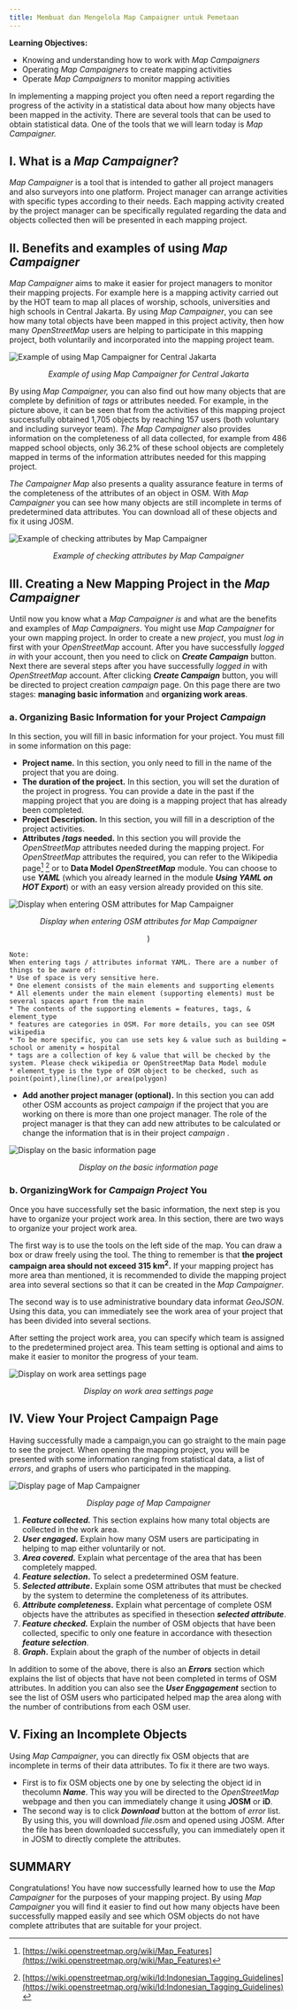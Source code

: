 ```yaml
---
title: Membuat dan Mengelola Map Campaigner untuk Pemetaan
---
```


**Learning Objectives:**



*   Knowing and understanding how to work with _Map Campaigners_
*   Operating _Map Campaigners_ to create mapping activities
*   Operate _Map Campaigners_ to monitor mapping activities

In implementing a mapping project you often need a report regarding the progress of the activity in a statistical data about how many objects have been mapped in the activity. There are several tools that can be used to obtain statistical data. One of the tools that we will learn today is _Map Campaigner._


## I. What is a _Map Campaigner_?

_Map Campaigner_ is a tool that is intended to gather all project managers and also surveyors into one platform. Project manager can arrange activities with specific types according to their needs. Each mapping activity created by the project manager can be specifically regulated regarding the data and objects collected then will be presented in each mapping project.


## II. Benefits and examples of using _Map Campaigner_

_Map Campaigner_ aims to make it easier for project managers to monitor their mapping projects. For example here is a mapping activity carried out by the HOT team to map all places of worship, schools, universities and high schools in Central Jakarta. By using _Map Campaigner_, you can see how many total objects have been mapped in this project activity, then how many _OpenStreetMap_ users are helping to participate in this mapping project, both voluntarily and incorporated into the mapping project team.

![Example of using Map Campaigner for Central Jakarta](/en/images/07-Map-Campaigner/01-Membuat-dan-Mengelola-Map-Campaigner-untuk-Pemetaan/0101_contoh_penggunaan_map_campaigner_untuk__jakarta_pusat.png)
<p align="center"><i>Example of using Map Campaigner for Central Jakarta</i><p align="center">

By using _Map Campaigner,_ you can also find out how many objects that are complete by definition of _tags_ or attributes needed. For example, in the picture above, it can be seen that from the activities of this mapping project successfully obtained 1,705 objects by reaching 157 users (both voluntary and including surveyor team). _The Map Campaigner_ also provides information on the completeness of all data collected, for example from 486 mapped school objects, only 36.2% of these school objects are completely mapped in terms of the information attributes needed for this mapping project. 

_The Campaigner Map_ also presents a quality assurance feature in terms of the completeness of the attributes of an object in OSM. With _Map Campaigner_ you can see how many objects are still incomplete in terms of predetermined data attributes. You can download all of these objects and fix it using JOSM.


![Example of checking attributes by Map Campaigner](/en/images/07-Map-Campaigner/01-Membuat-dan-Mengelola-Map-Campaigner-untuk-Pemetaan/0102_contoh_pengecekan_atribut_oleh_map_campaigner.png)
<p align="center"><i>Example of checking attributes by Map Campaigner</i><p align="center">


## III. Creating a New Mapping Project in the _Map Campaigner_

Until now you know what a _Map Campaigner is_ and what are the benefits and examples of _Map Campaigners_. You might use _Map Campaigner_ for your own mapping project. In order to create a new _project_, you must _log in_ first with your _OpenStreetMap_ account. After you have successfully _logged in_ with your account, then you need to click on **_Create Campaign_** button. Next there are several steps after you have successfully _logged in_ with _OpenStreetMap_ account. After clicking **_Create Campaign_** button, you will be directed to project creation _campaign_ page. On this page there are two stages: **managing basic information** and **organizing work areas**.


### a. Organizing Basic Information for your Project _Campaign_

In this section, you will fill in basic information for your project. You must fill in some information on this page:



*   **Project name.** In this section, you only need to fill in the name of the project that you are doing.
*   **The duration of the project.** In this section, you will set the duration of the project in progress. You can provide a date in the past if the mapping project that you are doing is a mapping project that has already been completed.
*   **Project Description.** In this section, you will fill in a description of the project activities.
*   **Attributes /_tags_ needed.** In this section you will provide the _OpenStreetMap_ attributes needed during the mapping project. For _OpenStreetMap_ attributes  the required, you can refer to the Wikipedia page[^1] [^2] or to **Data Model _OpenStreetMap_** module. You can choose to use **_YAML_** (which you already learned in the module _**Using YAML on HOT Export**_) or with an easy version already provided on this site.

![Display when entering OSM attributes for Map Campaigner](/en/images/07-Map-Campaigner/01-Membuat-dan-Mengelola-Map-Campaigner-untuk-Pemetaan/0103_tampilan_saat_memasukkan_atribut_osm_untuk_map_campaigner.png)
<p align="center"><i>Display when entering OSM attributes for Map Campaigner</i><p align="center">)



```
Note:
When entering tags / attributes informat YAML. There are a number of things to be aware of:
* Use of space is very sensitive here. 
* One element consists of the main elements and supporting elements
* All elements under the main element (supporting elements) must be several spaces apart from the main
* The contents of the supporting elements = features, tags, & element_type
* features are categories in OSM. For more details, you can see OSM wikipedia
* To be more specific, you can use sets key & value such as building = school or amenity = hospital
* tags are a collection of key & value that will be checked by the system. Please check wikipedia or OpenStreetMap Data Model module
* element_type is the type of OSM object to be checked, such as point(point),line(line),or area(polygon) 
```

*   **Add another project manager (optional).** In this section you can add other OSM accounts as project _campaign_ if the project that you are working on there is more than one project manager. The role of the project manager is that they can add new attributes to be calculated or change the information that is in their project _campaign_ .

    
![Display on the basic information page](/en/images/07-Map-Campaigner/01-Membuat-dan-Mengelola-Map-Campaigner-untuk-Pemetaan/0104_tampilan_pada_halaman_informasi_dasar.png)
<p align="center"><i>Display on the basic information page</i><p align="center">


### b. OrganizingWork for _Campaign Project_ You

Once you have successfully set the basic information, the next step is you have to organize your project work area. In this section, there are two ways to organize your project work area.

The first way is to use the tools on the left side of the map. You can draw a box or draw freely using the tool. The thing to remember is that **the project campaign area should not exceed 315 km<sup>2</sup>.** If your mapping project has more area than mentioned, it is recommended to divide the mapping project area into several sections so that it can be created in the _Map Campaigner_.

The second way is to use administrative boundary data informat _GeoJSON_. Using this data, you can immediately see the work area of ​​your project that has been divided into several sections.

After setting the project work area, you can specify which team is assigned to the predetermined project area. This team setting is optional and aims to make it easier to monitor the progress of your team.


![Display on work area settings page](/en/images/07-Map-Campaigner/01-Membuat-dan-Mengelola-Map-Campaigner-untuk-Pemetaan/0105_tampilan_pada_halaman_pengaturan_area_kerja.png)
<p align="center"><i>Display on work area settings page</i><p align="center">


## IV. View Your Project Campaign Page

Having successfully made a campaign,you can go straight to the main page to see the project. When opening the mapping project, you will be presented with some information ranging from statistical data, a list of _errors_, and graphs of users who participated in the mapping.


![Display page of Map Campaigner](/en/images/07-Map-Campaigner/01-Membuat-dan-Mengelola-Map-Campaigner-untuk-Pemetaan/0106_tampilan_halaman_map_campaigner.png)
<p align="center"><i>Display page of Map Campaigner</i><p align="center">


1. **_Feature collected._** This section explains how many total objects are collected in the work area.
2. **_User engaged_.** Explain how many OSM users are participating in helping to map either voluntarily or not.
3. **_Area covered._** Explain what percentage of the area that has been completely mapped.
4. **_Feature selection_.** To select a predetermined OSM feature.
5. **_Selected attribute_.** Explain some OSM attributes that must be checked by the system to determine the completeness of its attributes.
6. **_Attribute completeness_.** Explain what percentage of complete OSM objects have the attributes as specified in thesection **_selected attribute_**.
7. **_Feature checked._** Explain the number of OSM objects that have been collected, specific to only one feature in accordance with thesection **_feature selection_**. 
8. **_Graph_.** Explain about the graph of the number of objects in detail

In addition to some of the above, there is also an **_Errors_** section which explains the list of objects that have not been completed in terms of OSM attributes. In addition you can also see the **_User Enggagement_** section to see the list of OSM users who participated helped map the area along with the number of contributions from each OSM user.


## V. Fixing an Incomplete Objects 

Using _Map Campaigner_, you can directly fix OSM objects that are incomplete in terms of their data attributes. To fix it there are two ways.



*   First is to fix OSM objects one by one by selecting the object id in thecolumn **_Name_**. This way you will be directed to the _OpenStreetMap_ webpage and then you can immediately change it using **JOSM** or **iD**.
*   The second way is to click **_Download_** button at the bottom of _error_ list. By using this, you will download _file_.osm and opened using JOSM. After the file has been downloaded successfully, you can immediately open it in JOSM to directly complete the attributes.


## SUMMARY

Congratulations! You have now successfully learned how to use the _Map Campaigner_ for the purposes of your mapping project. By using _Map Campaigner_ you will find it easier to find out how many objects have been successfully mapped easily and see which OSM objects do not have complete attributes that are suitable for your project.

[^1]:[https://wiki.openstreetmap.org/wiki/Map_Features](https://wiki.openstreetmap.org/wiki/Map_Features)

[^2]:[https://wiki.openstreetmap.org/wiki/Id:Indonesian_Tagging_Guidelines](https://wiki.openstreetmap.org/wiki/Id:Indonesian_Tagging_Guidelines)


